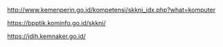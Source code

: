 http://www.kemenperin.go.id/kompetensi/skkni_idx.php?what=komputer

https://bpptik.kominfo.go.id/skkni/

https://jdih.kemnaker.go.id/
